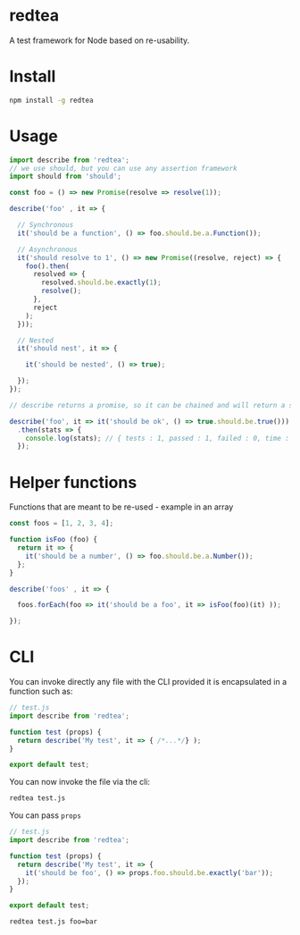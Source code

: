redtea
===

A test framework for Node based on re-usability.

# Install

```bash
npm install -g redtea
```

# Usage

```js
import describe from 'redtea';
// we use should, but you can use any assertion framework
import should from 'should';

const foo = () => new Promise(resolve => resolve(1));

describe('foo' , it => {

  // Synchronous
  it('should be a function', () => foo.should.be.a.Function());

  // Asynchronous
  it('should resolve to 1', () => new Promise((resolve, reject) => {
    foo().then(
      resolved => {
        resolved.should.be.exactly(1);
        resolve();
      },
      reject
    );
  }));

  // Nested
  it('should nest', it => {

    it('should be nested', () => true);

  });
});

// describe returns a promise, so it can be chained and will return a stat object

describe('foo', it => it('should be ok', () => true.should.be.true()))
  .then(stats => {
    console.log(stats); // { tests : 1, passed : 1, failed : 0, time : 4 }
  });
```

# Helper functions

Functions that are meant to be re-used - example in an array

```js
const foos = [1, 2, 3, 4];

function isFoo (foo) {
  return it => {
    it('should be a number', () => foo.should.be.a.Number());
  };
}

describe('foos' , it => {

  foos.forEach(foo => it('should be a foo', it => isFoo(foo)(it) ));

});
```

# CLI

You can invoke directly any file with the CLI provided it is encapsulated in a function such as:

```js
// test.js
import describe from 'redtea';

function test (props) {
  return describe('My test', it => { /*...*/} );
}

export default test;
```

You can now invoke the file  via the cli:

```bash
redtea test.js
```

You can pass `props`

```js
// test.js
import describe from 'redtea';

function test (props) {
  return describe('My test', it => {
    it('should be foo', () => props.foo.should.be.exactly('bar'));
  });
}

export default test;
```

```bash
redtea test.js foo=bar
```
